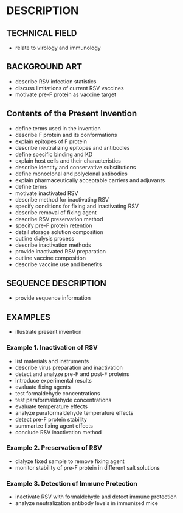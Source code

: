 # DESCRIPTION

## TECHNICAL FIELD

- relate to virology and immunology

## BACKGROUND ART

- describe RSV infection statistics
- discuss limitations of current RSV vaccines
- motivate pre-F protein as vaccine target

## Contents of the Present Invention

- define terms used in the invention
- describe F protein and its conformations
- explain epitopes of F protein
- describe neutralizing epitopes and antibodies
- define specific binding and KD
- explain host cells and their characteristics
- describe identity and conservative substitutions
- define monoclonal and polyclonal antibodies
- explain pharmaceutically acceptable carriers and adjuvants
- define terms
- motivate inactivated RSV
- describe method for inactivating RSV
- specify conditions for fixing and inactivating RSV
- describe removal of fixing agent
- describe RSV preservation method
- specify pre-F protein retention
- detail storage solution composition
- outline dialysis process
- describe inactivation methods
- provide inactivated RSV preparation
- outline vaccine composition
- describe vaccine use and benefits

## SEQUENCE DESCRIPTION

- provide sequence information

## EXAMPLES

- illustrate present invention

### Example 1. Inactivation of RSV

- list materials and instruments
- describe virus preparation and inactivation
- detect and analyze pre-F and post-F proteins
- introduce experimental results
- evaluate fixing agents
- test formaldehyde concentrations
- test paraformaldehyde concentrations
- evaluate temperature effects
- analyze paraformaldehyde temperature effects
- detect pre-F protein stability
- summarize fixing agent effects
- conclude RSV inactivation method

### Example 2. Preservation of RSV

- dialyze fixed sample to remove fixing agent
- monitor stability of pre-F protein in different salt solutions

### Example 3. Detection of Immune Protection

- inactivate RSV with formaldehyde and detect immune protection
- analyze neutralization antibody levels in immunized mice

